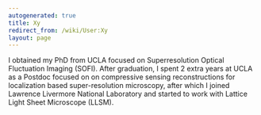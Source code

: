 ```yaml
---
autogenerated: true
title: Xy
redirect_from: /wiki/User:Xy
layout: page
---
```


I obtained my PhD from UCLA focused on Superresolution Optical
Fluctuation Imaging (SOFI). After graduation, I spent 2 extra years at
UCLA as a Postdoc focused on on compressive sensing reconstructions for
localization based super-resolution microscopy, after which I joined
Lawrence Livermore National Laboratory and started to work with Lattice
Light Sheet Microscope (LLSM).
